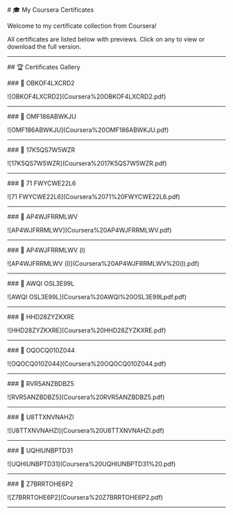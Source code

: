 \# 🎓 My Coursera Certificates



Welcome to my certificate collection from Coursera!  

All certificates are listed below with previews. Click on any to view or download the full version.



---



\## 🏆 Certificates Gallery



\### 📄 OBKOF4LXCRD2  

!\[OBKOF4LXCRD2](Coursera%20OBKOF4LXCRD2.pdf)



---



\### 📄 OMF186ABWKJU  

!\[OMF186ABWKJU](Coursera%20OMF186ABWKJU.pdf)



---



\### 📄 17K5QS7W5WZR  

!\[17K5QS7W5WZR](Coursera%2017K5QS7W5WZR.pdf)



---



\### 📄 71 FWYCWE22L6  

!\[71 FWYCWE22L6](Coursera%2071%20FWYCWE22L6.pdf)



---



\### 📄 AP4WJFRRMLWV  

!\[AP4WJFRRMLWV](Coursera%20AP4WJFRRMLWV.pdf)



---



\### 📄 AP4WJFRRMLWV (l)  

!\[AP4WJFRRMLWV (l)](Coursera%20AP4WJFRRMLWV%20(l).pdf)



---



\### 📄 AWQI OSL3E99L  

!\[AWQI OSL3E99L](Coursera%20AWQI%20OSL3E99Lpdf.pdf)



---



\### 📄 HHD28ZYZKXRE  

!\[HHD28ZYZKXRE](Coursera%20HHD28ZYZKXRE.pdf)



---



\### 📄 OQOCQ010Z044  

!\[OQOCQ010Z044](Coursera%20OQOCQ010Z044.pdf)



---



\### 📄 RVR5ANZBDBZ5  

!\[RVR5ANZBDBZ5](Coursera%20RVR5ANZBDBZ5.pdf)



---



\### 📄 U8TTXNVNAHZl  

!\[U8TTXNVNAHZl](Coursera%20U8TTXNVNAHZl.pdf)



---



\### 📄 UQHlUNBPTD31  

!\[UQHlUNBPTD31](Coursera%20UQHlUNBPTD31%20.pdf)



---



\### 📄 Z7BRRTOHE6P2  

!\[Z7BRRTOHE6P2](Coursera%20Z7BRRTOHE6P2.pdf)



---

